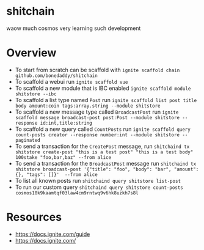 # shitchain

waow much cosmos very learning such development

# Overview

* To start from scratch can be scaffold with `ignite scaffold chain github.com/bonedaddy/shitchain`
* To scaffold a webui run `ignite scaffold vue`
* To scaffold a new module that is IBC enabled `ignite scaffold module shitstore --ibc`
* To scaffold a list type named `Post` run `ignite scaffold list post title body amount:coin tags:array.string --module shitstore`
* To scaffold a new message type called `BroadcastPost` run `ignite scaffold message broadcast-post post:Post --module shitstore --response id:int,title:string`
* To scaffold a new query called `CountPosts` run `ignite scaffold query count-posts creator --response number:int --module shitstore --paginated`
* To send a transaction for the `CreatePost` message, run `shitchaind tx shitstore create-post "this is a test post" "this is a test body" 100stake "foo,bar,baz" --from alice`
* To send a transaction for the `BroadcastPost` message run `shitchaind tx shitstore broadcast-post '{"title": "foo", "body": "bar", "amount": {}, "tags": []}'  --from alice `
* To list all known posts run `shitchaind query shitstore list-post`
* To run our custom query `shitchaind query shitstore count-posts cosmos10k9kaamtqf03law4cm9rntwq9v6hk8uzkh7s8l`
# Resources

* https://docs.ignite.com/guide
* https://docs.ignite.com/